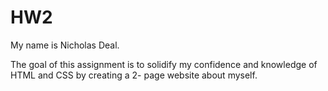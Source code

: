 # HW2

My name is Nicholas Deal.

The goal of this assignment is to solidify my confidence and 
knowledge of HTML and CSS by creating a 2- page website about myself.